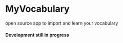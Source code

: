 # MyVocabulary
open source app to import and learn your vocabulary

#### Development still in progress
